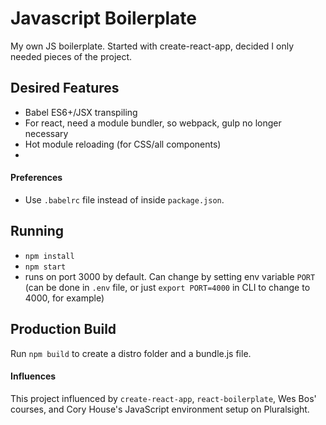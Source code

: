 # Javascript Boilerplate

My own JS boilerplate.  Started with create-react-app, decided I only needed pieces of the project.

## Desired Features

* Babel ES6+/JSX transpiling
* For react, need a module bundler, so webpack, gulp no longer necessary
* Hot module reloading (for CSS/all components)
* 


#### Preferences

* Use `.babelrc` file instead of inside `package.json`.  







## Running


* `npm install`
* `npm start`
* runs on port 3000 by default.  Can change by setting env variable `PORT` (can be done in `.env` file, or just `export PORT=4000` in CLI to change to 4000, for example)




## Production Build

Run `npm build` to create a distro folder and a bundle.js file.



#### Influences

This project influenced by `create-react-app`, `react-boilerplate`, Wes Bos' courses, and Cory House's JavaScript environment setup on Pluralsight.  